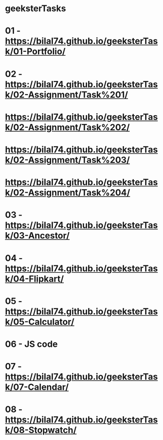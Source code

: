 # geeksterTasks
# 01 - https://bilal74.github.io/geeksterTask/01-Portfolio/

# 02 - https://bilal74.github.io/geeksterTask/02-Assignment/Task%201/
#      https://bilal74.github.io/geeksterTask/02-Assignment/Task%202/
#      https://bilal74.github.io/geeksterTask/02-Assignment/Task%203/
#      https://bilal74.github.io/geeksterTask/02-Assignment/Task%204/

# 03 - https://bilal74.github.io/geeksterTask/03-Ancestor/
# 04 - https://bilal74.github.io/geeksterTask/04-Flipkart/
# 05 - https://bilal74.github.io/geeksterTask/05-Calculator/
# 06 - JS code
# 07 - https://bilal74.github.io/geeksterTask/07-Calendar/
# 08 - https://bilal74.github.io/geeksterTask/08-Stopwatch/
